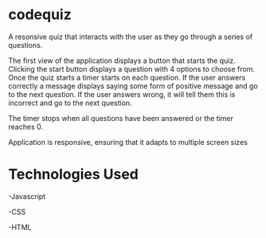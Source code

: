 # codequiz


A resonsive quiz that interacts with the user as they go through a series of questions. 

The first view of the application displays a button that starts the quiz.
Clicking the start button displays a question with 4 options to choose from.
Once the quiz starts a timer starts on each question.
If the user answers correctly a message displays saying some form of positive message and go to the next question.
If the user answers wrong, it will tell them this is incorrect and go to the next question.

The timer stops when all questions have been answered or the timer reaches 0.

Application is responsive, ensuring that it adapts to multiple screen sizes


# Technologies Used
-Javascript

-CSS

-HTML
